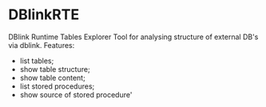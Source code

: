 # DBlinkRTE
DBlink Runtime Tables Explorer
Tool for analysing structure of external DB's via dblink.
Features:
- list tables;
- show table structure;
- show table content;
- list stored procedures;
- show source of stored procedure'
